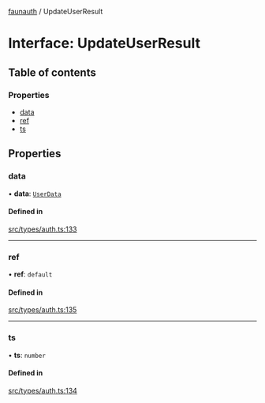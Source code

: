 [faunauth](../index.md) / UpdateUserResult

# Interface: UpdateUserResult

## Table of contents

### Properties

- [data](UpdateUserResult.md#data)
- [ref](UpdateUserResult.md#ref)
- [ts](UpdateUserResult.md#ts)

## Properties

### data

• **data**: [`UserData`](UserData.md)

#### Defined in

[src/types/auth.ts:133](https://github.com/alexnitta/faunauth/blob/b9d71a1/src/types/auth.ts#L133)

___

### ref

• **ref**: `default`

#### Defined in

[src/types/auth.ts:135](https://github.com/alexnitta/faunauth/blob/b9d71a1/src/types/auth.ts#L135)

___

### ts

• **ts**: `number`

#### Defined in

[src/types/auth.ts:134](https://github.com/alexnitta/faunauth/blob/b9d71a1/src/types/auth.ts#L134)
